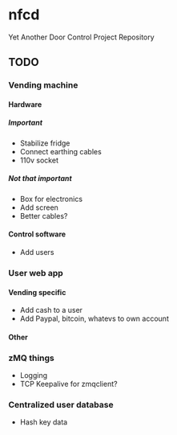 # nfcd
Yet Another Door Control Project Repository 

## TODO
### Vending machine
#### Hardware
##### Important
* Stabilize fridge
* Connect earthing cables
* 110v socket

##### Not that important
* Box for electronics
* Add screen
* Better cables?

#### Control software
* Add users

### User web app
#### Vending specific
* Add cash to a user
* Add Paypal, bitcoin, whatevs to own account

#### Other

### zMQ things
* Logging
* TCP Keepalive for zmqclient?

### Centralized user database
* Hash key data


